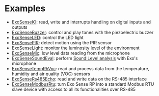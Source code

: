 # Examples

- [ExoSenseIO](./ExoSenseIO): read, write and interrupts handling on digital inputs and outputs
- [ExoSenseBuzzer](./ExoSenseBuzzer): control and play tones with the piezoelectric buzzer
- [ExoSenseLED](./ExoSenseLED): control the LED light
- [ExoSensePIR](./ExoSensePIR): detect motion using the PIR sensor
- [ExoSenseLight](./ExoSenseLight): monitor the luminosity level of the environment
- [ExoSenseMic](./ExoSenseMic): low level data reading from the microphone
- [ExoSenseSoundEval](./ExoSenseSoundEval): perform [Sound Level analysis](https://github.com/sfera-labs/knowledge-base/blob/main/soundeval/equivalent-continuous-sound-level-leq.md) with Exo's microphone
- [ExoSenseTempRhVoc](./ExoSenseTempRhVoc): read and process data from the temperature, humidity and air quality (VOC) sensors
- [ExoSenseRs485Echo](./ExoSenseRs485Echo): read and write data on the RS-485 interface
- [ExoSenseModbusRtu](./ExoSenseModbusRtu): turn Exo Sense RP into a standard Modbus RTU slave device with access to all its functionalities over RS-485
